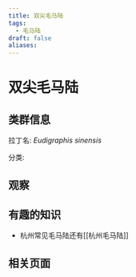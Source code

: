```yaml
---
title: 双尖毛马陆
tags:
  - 毛马陆
draft: false
aliases:
---
```

# 双尖毛马陆

## 类群信息

拉丁名: *Eudigraphis sinensis*

分类:

## 观察

## 有趣的知识

* 杭州常见毛马陆还有[[杭州毛马陆]]

## 相关页面

